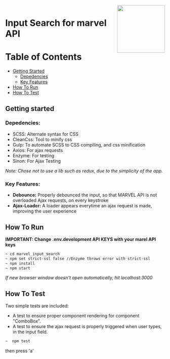 <img src="https://outrightgeekery.files.wordpress.com/2014/06/marvel-logo-featured.jpg?w=768&h=426&crop=1" width="150" align="right">

# Input Search for marvel API

Table of Contents
=================

* [Getting Started](#getting-started)
  * [Depedencies](#depedencies)
  * [Key Features](#key-features)
* [How To Run](#how-to-run)  
* [How To Test](#how-to-test)  

## Getting started


### Depedencies:
  - SCSS: Alternate syntax for CSS
  - CleanCss: Tool to minify css
  - Gulp: To automate SCSS to CSS compiling, and css minification
  - Axios: For ajax requests
  - Enzyme: For testing
  - Sinon: For Ajax Testing
  
  *Note: Chose not to use a lib such as redux, due to the simplicity of the app.*
  
### Key Features:

  - **Debounce:** Properly debounced the input, so that MARVEL API is not overloaded Ajax requests, on every keystroke
  - **Ajax-Loader:** A loader appears everytime an ajax request is made, improving the user experience
  

## How To Run

**IMPORTANT: Change .env.development API KEYS with your marel API keys**

```bash
~ cd marvel_input_search
~ npm set strict-ssl false //Enzyme throws error with strict-ssl 
~ npm install
~ npm start
```

*If new browser window doesn't open automatically, hit localhost:3000*

## How To Test

Two simple tests are included:
  - A test to ensure proper component rendering for component "ComboBox".
  - A test to ensure the ajax request is properly triggered when user types, in the input field.
  
```bash
~  npm test
```
then press 'a'
